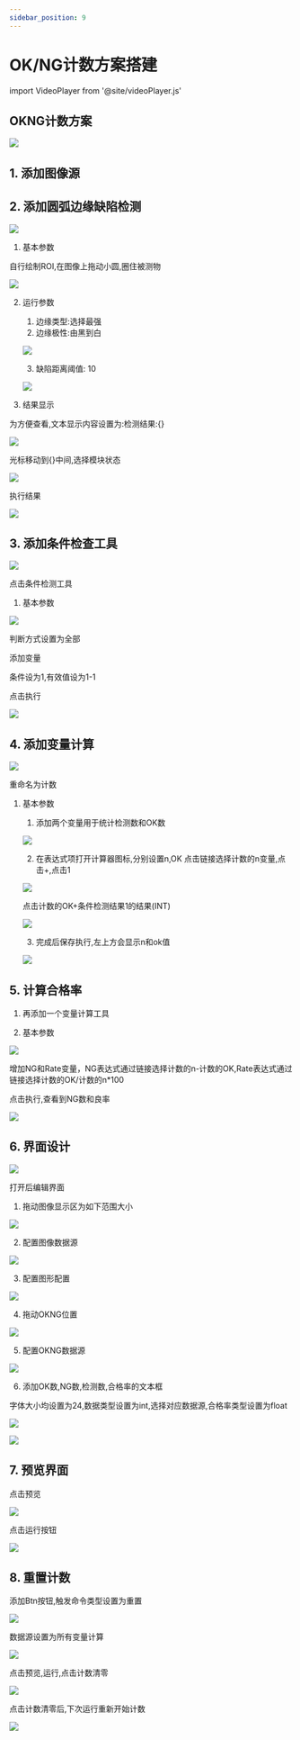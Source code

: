 ```yaml
---
sidebar_position: 9
---
```

# OK/NG计数方案搭建

import VideoPlayer from '@site/videoPlayer.js'

<VideoPlayer src="https://www.hikrobotics.com/cn2/source/support/video/OK%20NG%E8%AE%A1%E6%95%B0%E6%96%B9%E6%A1%88%E6%90%AD%E5%BB%BA%E6%95%99%E7%A8%8B.mp4"/>

## OKNG计数方案

![](image.png)

## 1. 添加图像源

## 2. 添加圆弧边缘缺陷检测

![](image-9.png)

1. 基本参数

自行绘制ROI,在图像上拖动小圆,圈住被测物

![](image-2.png)

2. 运行参数

    1. 边缘类型:选择最强
    2. 边缘极性:由黑到白

    ![](image-1.png)

    3. 缺陷距离阈值: 10

    ![](image-3.png)

3. 结果显示

为方便查看,文本显示内容设置为:检测结果:{}

![](image-4.png)

光标移动到{}中间,选择模块状态

![](image-5.png)

执行结果

![](image-6.png)

## 3. 添加条件检查工具

![](image-7.png)

点击条件检测工具

1. 基本参数

![](image-8.png)

判断方式设置为全部

添加变量

条件设为1,有效值设为1-1

点击执行

![](image-10.png)

## 4. 添加变量计算

![](image-11.png)

重命名为计数

1. 基本参数

    1. 添加两个变量用于统计检测数和OK数

    ![](image-12.png)

    2. 在表达式项打开计算器图标,分别设置n,OK
    点击链接选择计数的n变量,点击+,点击1
    
    ![](image-13.png)

    点击计数的OK+条件检测结果1的结果(INT)

    ![](image-14.png)

    3. 完成后保存执行,左上方会显示n和ok值

    ![](image-15.png)

## 5. 计算合格率

1. 再添加一个变量计算工具

2. 基本参数

![](image-16.png)

增加NG和Rate变量，NG表达式通过链接选择计数的n-计数的OK,Rate表达式通过链接选择计数的OK/计数的n*100

点击执行,查看到NG数和良率

![](image-17.png)

## 6. 界面设计

![](image-18.png)

打开后编辑界面

1. 拖动图像显示区为如下范围大小

![](image-19.png)

2. 配置图像数据源

![](image-20.png)

3. 配置图形配置

![](image-21.png)

4. 拖动OKNG位置

![](image-22.png)

5. 配置OKNG数据源

![](image-23.png)

6. 添加OK数,NG数,检测数,合格率的文本框

字体大小均设置为24,数据类型设置为int,选择对应数据源,合格率类型设置为float

![](image-24.png)

![](image-25.png)

## 7. 预览界面
点击预览

![](image-26.png)

点击运行按钮

![](image-27.png)

## 8. 重置计数

添加Btn按钮,触发命令类型设置为重置

![](image-28.png)

数据源设置为所有变量计算

![](image-29.png)

点击预览,运行,点击计数清零

![](image-30.png)

点击计数清零后,下次运行重新开始计数

![](image-31.png)








